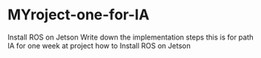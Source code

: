 # MYroject-one-for-IA
Install ROS on Jetson Write down the implementation steps
 this is for path IA for one week at project 
 how to Install ROS on Jetson

